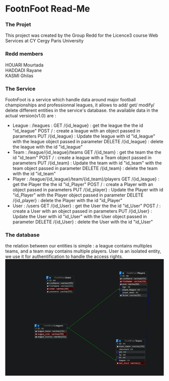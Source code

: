 # FootnFoot Read-Me
### The Projet
This project was created by the Group Redd for the Licence3 course Web Services at  CY Cergy Paris University 
### Redd members
HOUARI Mourtada<br>
HADDADI Rayane<br>
KASMI Ghilas
### The Service
FootnFoot is a service which handle data around major football championships and professionnal leagues, it allows to add/ get/ modify/ delete different entities in the service's database. the available data in the actual version(v1.0) are :  
* League : /leagues : 
    GET /{id_league} : get the league the the id "id_league"
    POST / : create a league with an object passed in parameters
    PUT /{id_league} : Update the league with id "id_league" with the league object passed in parameter
    DELETE /{id_league} : delete the league with the id "id_league"
* Team : /league/{id_league}/teams
    GET /{id_team} : get the team the the id "id_team"
    POST / : create a league with a Team object passed in parameters
    PUT /{id_team} : Update the team with id "id_team" with the team object passed in parameter
    DELETE /{id_team} : delete the team with the id "id_team"
* Player : /league/{id_league}/team/{id_team}/players
    GET /{id_league} : get the Player the the id "id_Player"
    POST / : create a Player with an object passed in parameters
    PUT /{id_player} : Update the Player with id "id_Player" with the Player object passed in parameter
    DELETE /{id_player} : delete the Player with the id "id_Player"
* User : /users
    GET /{id_User} : get the User the the id "id_User"
    POST / : create a User with an object passed in parameters
    PUT /{id_User} : Update the User with id "id_User" with the User object passed in parameter
    DELETE /{id_User} : delete the User with the id "id_User"
### The database
the relation between our entities is simple : a league contains multiples teams, and a team may contains multiple players.
User is an isolated entity, we use it for authentification to handle the access rights.
<img src="https://github.com/RED-AUtoMate/Foot-nfoot/blob/b700c8f89b5c77fead867256906850e500cfe15e/MCD.png">
